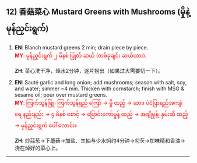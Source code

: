 ## 12) 香菇菜心 Mustard Greens with Mushrooms (မှိုနဲ့ မုန်ညှင်းရွက်)

1. **EN**: Blanch mustard greens 2 min; drain piece by piece.  
<span style="color:red">   **MY**: မုန်ညှင်းရွက် ၂ မိနစ် ပြုတ် ဆယ် (တစ်ခုချင်း ဆယ်ထား).  </span>

   **ZH**: 菜心洗干净，焯水2分钟，逐片捞出（如果过大需要切一下）。

2. **EN**: Sauté garlic and long onion; add mushrooms; season with salt, soy, and water; simmer ~4 min. Thicken with cornstarch; finish with MSG & sesame oil; pour over mustard greens.  
<span style="color:red">   **MY**: ကြက်သွန်ဖြူ၊ ကြက်သွန်ရှည် ကြော် → မှို ထည့် → ဆား၊ ပဲငံပြာရည်အကျဲ၊ ရေ နည်းနည်း → ၄ မိနစ် စောင့် → ပြောင်းကော်မှုန့် ထည့် → အချိုမှုန့်၊ နှမ်းဆီ ထည့် → မုန်ညှင်းရွက် ပေါ် လောင်း။  </span>

   **ZH**: 炒蒜葱→下蘑菇→加盐、生抽与少水焖约4分钟→勾芡→加味精和香油→浇在焯好的菜心上。

---

<a id="r13"></a>
